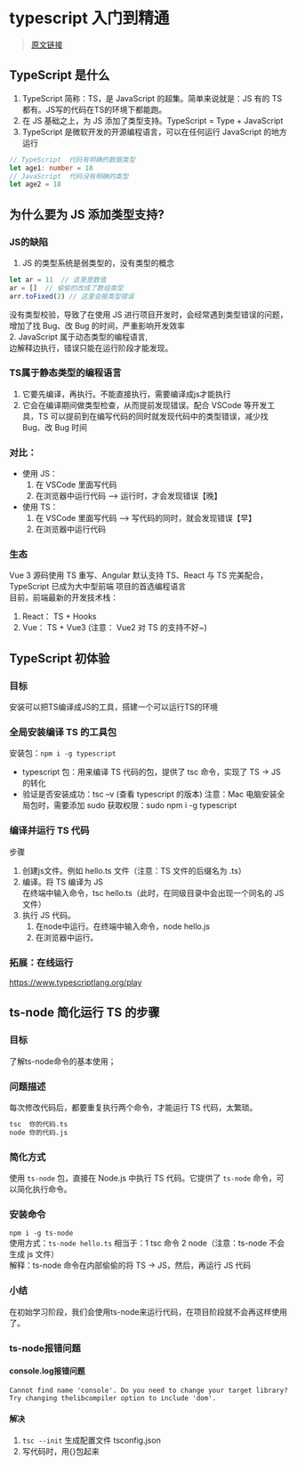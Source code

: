 # typescript 入门到精通
> [原文链接](https://blog.csdn.net/weixin_46185369/article/details/121512287)
## TypeScript 是什么
1. TypeScript 简称：TS，是 JavaScript 的超集。简单来说就是：JS 有的 TS 都有。JS写的代码在TS的环境下都能跑。
2. 在 JS 基础之上，为 JS 添加了类型支持。TypeScript = Type + JavaScript
3. TypeScript 是微软开发的开源编程语言，可以在任何运行 JavaScript 的地方运行
```ts
// TypeScript  代码有明确的数据类型
let age1: number = 18
// JavaScript  代码没有明确的类型
let age2 = 18
```
## 为什么要为 JS 添加类型支持?
### JS的缺陷
1. JS 的类型系统是弱类型的，没有类型的概念
```js
let ar = 11  // 这里是数值
ar = []  // 偷偷的改成了数组类型
arr.toFixed(2) // 这里会报类型错误
```
没有类型校验，导致了在使用 JS 进行项目开发时，会经常遇到类型错误的问题，增加了找 Bug、改 Bug 的时间，严重影响开发效率  
2. JavaScript 属于动态类型的编程语言,  
边解释边执行，错误只能在运行阶段才能发现。

### TS属于静态类型的编程语言
1. 它要先编译，再执行。不能直接执行，需要编译成js才能执行
2. 它会在编译期间做类型检查，从而提前发现错误。配合 VSCode 等开发工具，TS 可以提前到在编写代码的同时就发现代码中的类型错误，减少找 Bug、改 Bug 时间
### 对比：
- 使用 JS：
	1. 在 VSCode 里面写代码
	2. 在浏览器中运行代码 --> 运行时，才会发现错误【晚】
- 使用 TS：
	1. 在 VSCode 里面写代码 --> 写代码的同时，就会发现错误【早】
	2. 在浏览器中运行代码
### 生态
Vue 3 源码使用 TS 重写、Angular 默认支持 TS、React 与 TS 完美配合，TypeScript 已成为大中型前端 项目的首选编程语言  
目前，前端最新的开发技术栈：
1. React： TS + Hooks
2. Vue： TS + Vue3 (注意： Vue2 对 TS 的支持不好~)

## TypeScript 初体验
### 目标
安装可以把TS编译成JS的工具，搭建一个可以运行TS的环境
### 全局安装编译 TS 的工具包
安装包：`npm i -g typescript`
- typescript 包：用来编译 TS 代码的包，提供了 tsc 命令，实现了 TS -> JS 的转化
- 验证是否安装成功：tsc –v (查看 typescript 的版本)
注意：Mac 电脑安装全局包时，需要添加 sudo 获取权限：sudo npm i -g typescript

### 编译并运行 TS 代码
步骤
1. 创建js文件。例如 hello.ts 文件（注意：TS 文件的后缀名为 .ts）
2. 编译。将 TS 编译为 JS  
在终端中输入命令，tsc hello.ts（此时，在同级目录中会出现一个同名的 JS 文件）
3. 执行 JS 代码。
	1. 在node中运行。在终端中输入命令，node hello.js
	2. 在浏览器中运行。
### 拓展：在线运行
https://www.typescriptlang.org/play

## ts-node 简化运行 TS 的步骤
### 目标
了解ts-node命令的基本使用；

### 问题描述
每次修改代码后，都要重复执行两个命令，才能运行 TS 代码，太繁琐。
```sh
tsc  你的代码.ts
node 你的代码.js
```
### 简化方式
使用 `ts-node` 包，直接在 Node.js 中执行 TS 代码。它提供了 `ts-node` 命令，可以简化执行命令。

### 安装命令
`npm i -g ts-node`  
使用方式：`ts-node hello.ts` 相当于：1 tsc 命令 2 node（注意：ts-node 不会生成 js 文件）  
解释：ts-node 命令在内部偷偷的将 TS -> JS，然后，再运行 JS 代码

### 小结
在初始学习阶段，我们会使用ts-node来运行代码，在项目阶段就不会再这样使用了。

### ts-node报错问题
#### console.log报错问题
`Cannot find name 'console'. Do you need to change your target library? Try changing thelibcompiler option to include 'dom'.`

#### 解决
1. `tsc --init` 生成配置文件 tsconfig.json
2. 写代码时，用{}包起来
